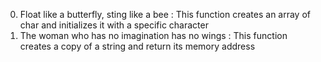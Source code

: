 0. Float like a butterfly, sting like a bee : This function creates an array of char and initializes it with a specific character
1. The woman who has no imagination has no wings : This function creates a copy of a string and return its memory address 
